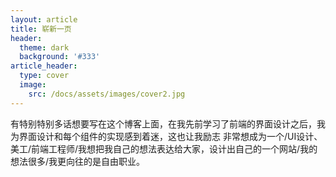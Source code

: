 ```yaml
---
layout: article
title: 崭新一页
header:
  theme: dark
  background: '#333'
article_header:
  type: cover
  image:
    src: /docs/assets/images/cover2.jpg
---
```

有特别特别多话想要写在这个博客上面，在我先前学习了前端的界面设计之后，我为界面设计和每个组件的实现感到着迷，这也让我励志
非常想成为一个/UI设计、美工/前端工程师/我想把我自己的想法表达给大家，设计出自己的一个网站/我的想法很多/我更向往的是自由职业。
